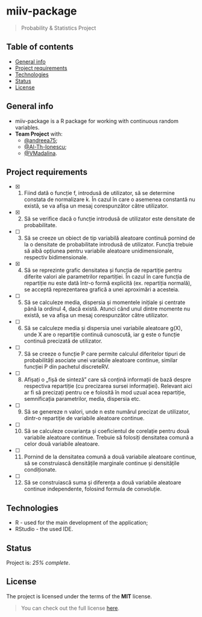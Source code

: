 # miiv-package
> Probability &amp; Statistics Project

## Table of contents
* [General info](#general-info)
* [Project requirements](#project-requirements)
* [Technologies](#technologies)
* [Status](#status)
* [License](#license)

## General info
* miiv-package is a R package for working with continuous random variables.
* **Team Project** with:
  * [@andreea75](https://github.com/andreea75);
  * [@Al-Th-Ionescu](https://github.com/Al-Th-Ionescu);
  * [@VMadalina](https://github.com/VMadalina).

## Project requirements
- [X] 1. Fiind dată o funcție f, introdusă de utilizator, să se determine constata de normalizare k. În cazul în care o asemenea constantă nu există, se va afișa un mesaj corespunzător către utilizator.
- [X] 2. Să se verifice dacă o funcție introdusă de utilizator este densitate de probabilitate.
- [ ] 3. Să se creeze un obiect de tip variabilă aleatoare continuă pornind de la o densitate de probabilitate introdusă de utilizator. Funcția trebuie să aibă opțiunea pentru variabile aleatoare unidimensionale, respectiv bidimensionale.
- [X] 4. Să se reprezinte grafic densitatea și funcția de repartiție pentru diferite valori ale parametrilor repartiției. În cazul în care funcția de repartiție nu este dată într-o formă explicită (ex. repartiția normală), se acceptă reprezentarea grafică a unei aproximări a acesteia.
- [ ] 5. Să se calculeze media, dispersia și momentele inițiale și centrate până la ordinul 4, dacă există. Atunci când unul dintre momente nu există, se va afișa un mesaj corespunzător către utilizator.
- [ ] 6. Să se calculeze media și dispersia unei variabile aleatoare g(X), unde X are o repartiție continuă cunoscută, iar g este o funcție continuă precizată de utilizator.
- [ ] 7. Să se creeze o funcție P care permite calculul diferitelor tipuri de probabilități asociate unei variabile aleatoare continue, similar funcției P din pachetul discreteRV.
- [ ] 8. Afișați o „fișă de sinteză” care să conțină informații de bază despre respectiva repartiție (cu precizarea sursei informației). Relevant aici ar fi să precizați pentru ce e folosită în mod uzual acea repartiție, semnificația parametrilor, media, dispersia etc.
- [ ] 9. Să se genereze n valori, unde n este numărul precizat de utilizator, dintr-o repartiție de variabile aleatoare continue.
- [ ] 10. Să se calculeze covarianța și coeficientul de corelație pentru două variabile aleatoare continue. Trebuie să folosiți densitatea comună a celor două variabile aleatoare.
- [ ] 11. Pornind de la densitatea comună a două variabile aleatoare continue, să se construiască densitățile marginale continue și densitățile condiționate. 
- [ ] 12. Să se construiască suma și diferența a două variabile aleatoare continue independente, folosind formula de convoluție.

## Technologies
* R - used for the main development of the application;
* RStudio - the used IDE.

## Status
Project is: *25% complete*.

## License
The project is licensed under the terms of the **MIT** license.
> You can check out the full license [here](https://github.com/MaximTiberiu/miiv-package/blob/main/LICENSE).
